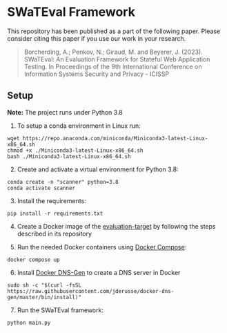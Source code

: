 # SWaTEval Framework

This repository has been published as a part of the following paper. Please consider citing this paper if you use our work in your research.

> Borcherding, A.; Penkov, N.; Giraud, M. and Beyerer, J. (2023). SWaTEval: An Evaluation Framework for Stateful Web Application Testing. In Proceedings of the 9th International Conference on Information Systems Security and Privacy - ICISSP

## Setup

**Note:** The project runs under Python 3.8 

1. To setup a conda environment in Linux run:

```
wget https://repo.anaconda.com/miniconda/Miniconda3-latest-Linux-x86_64.sh
chmod +x ./Miniconda3-latest-Linux-x86_64.sh
bash ./Miniconda3-latest-Linux-x86_64.sh
```

2. Create and activate a virtual environment for Python 3.8:

```
conda create -n "scanner" python=3.8
conda activate scanner
```

3. Install the requirements:

```
pip install -r requirements.txt
```

4. Create a Docker image of the [evaluation-target](https://github.com/SWaTEval/evaluation-target) by following the steps described in its repository

5. Run the needed Docker containers using [Docker Compose](https://docs.docker.com/compose/): 


```
docker compose up
```

6. Install [Docker DNS-Gen](https://github.com/jderusse/docker-dns-gen) to create a DNS server in Docker

```
sudo sh -c "$(curl -fsSL https://raw.githubusercontent.com/jderusse/docker-dns-gen/master/bin/install)"
```

7. Run the SWaTEval framework:

```
python main.py
```
